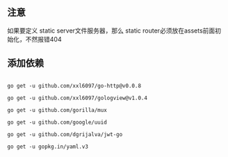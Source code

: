 
## 注意
如果要定义 static server文件服务器，那么 static router必须放在assets前面初始化，不然报错404


## 添加依赖

```shell

go get -u github.com/xxl6097/go-http@v0.0.8

go get -u github.com/xxl6097/gologview@v1.0.4

go get -u github.com/gorilla/mux

go get -u github.com/google/uuid

go get -u github.com/dgrijalva/jwt-go

go get -u gopkg.in/yaml.v3

```